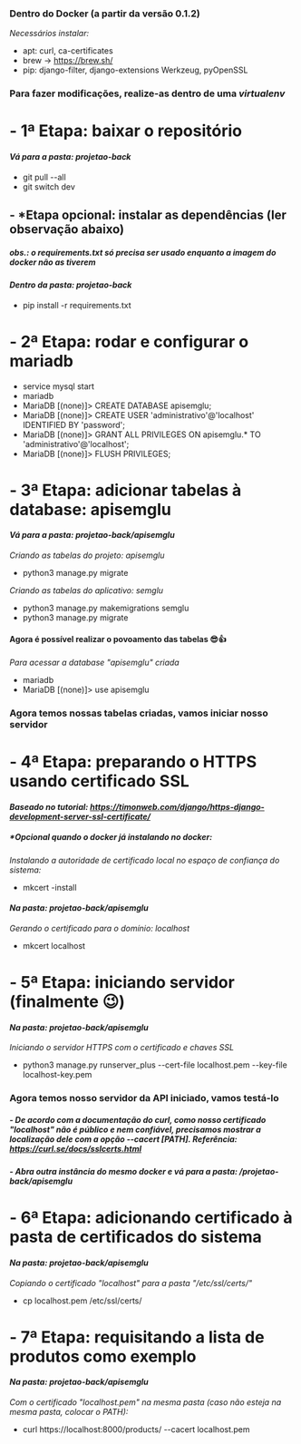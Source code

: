 ### Dentro do Docker (a partir da versão 0.1.2)
_Necessários instalar:_
- apt: curl, ca-certificates
- brew -> https://brew.sh/
- pip: django-filter, django-extensions Werkzeug, pyOpenSSL

### Para fazer modificações, realize-as dentro de uma _virtualenv_

# - 1ª Etapa: baixar o repositório
#### _Vá para a pasta: projetao-back_
- git pull --all
- git switch dev

## - *Etapa opcional: instalar as dependências (ler observação abaixo)
##### _obs.: o requirements.txt só precisa ser usado enquanto a imagem do docker não as tiverem_
#### _Dentro da pasta: projetao-back_
- pip install -r requirements.txt

# - 2ª Etapa: rodar e configurar o mariadb

- service mysql start
- mariadb
- MariaDB [(none)]> CREATE DATABASE apisemglu;
- MariaDB [(none)]> CREATE USER 'administrativo'@'localhost' IDENTIFIED BY 'password'; 
- MariaDB [(none)]> GRANT ALL PRIVILEGES ON apisemglu.* TO 'administrativo'@'localhost';
- MariaDB [(none)]> FLUSH PRIVILEGES;

# - 3ª Etapa: adicionar tabelas à database: apisemglu
#### _Vá para a pasta: projetao-back/apisemglu_

_Criando as tabelas do projeto: apisemglu_
- python3 manage.py migrate

_Criando as tabelas do aplicativo: semglu_
- python3 manage.py makemigrations semglu
- python3 manage.py migrate

#### Agora é possível realizar o povoamento das tabelas 😎👍

_Para acessar a database "apisemglu" criada_
- mariadb
- MariaDB [(none)]> use apisemglu

### Agora temos nossas tabelas criadas, vamos iniciar nosso servidor

# - 4ª Etapa: preparando o HTTPS usando certificado SSL
#### _Baseado no tutorial: https://timonweb.com/django/https-django-development-server-ssl-certificate/_

##### *Opcional quando o docker já instalando no docker:
_Instalando a autoridade de certificado local no espaço de confiança do  sistema:_
- mkcert -install

#### _Na pasta: projetao-back/apisemglu_
_Gerando o certificado para o domínio: localhost_
- mkcert localhost

# - 5ª Etapa: iniciando servidor (finalmente 😉)
#### _Na pasta: projetao-back/apisemglu_

_Iniciando o servidor HTTPS com o certificado e chaves SSL_
- python3 manage.py runserver_plus --cert-file localhost.pem --key-file localhost-key.pem

### Agora temos nosso servidor da API iniciado, vamos testá-lo


##### - De acordo com a documentação do *curl*, como nosso certificado _"localhost"_ não é público e nem confiável, precisamos mostrar a localização dele com a opção --cacert [PATH]. Referência: https://curl.se/docs/sslcerts.html

##### - _Abra outra instância do mesmo docker e vá para a pasta: /projetao-back/apisemglu_

# - 6ª Etapa: adicionando certificado à pasta de certificados do sistema
#### _Na pasta: projetao-back/apisemglu_

_Copiando o certificado "localhost" para a pasta "/etc/ssl/certs/"_
- cp localhost.pem /etc/ssl/certs/

# - 7ª Etapa: requisitando a lista de produtos como exemplo
#### _Na pasta: projetao-back/apisemglu_

_Com o certificado "localhost.pem" na mesma pasta (caso não esteja na mesma pasta, colocar o PATH):_
- curl https://localhost:8000/products/ --cacert localhost.pem
